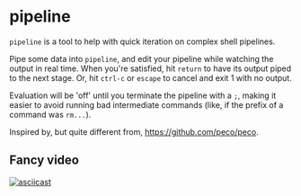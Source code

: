 # pipeline

`pipeline` is a tool to help with quick iteration on complex shell pipelines.

Pipe some data into `pipeline`, and edit your pipeline while watching the
output in real time. When you're satisfied, hit `return` to have its output
piped to the next stage. Or, hit `ctrl-c` or `escape` to cancel and exit 1 with
no output.

Evaluation will be 'off' until you terminate the pipeline with a `;`, making
it easier to avoid running bad intermediate commands (like, if the prefix of
a command was `rm...`).

Inspired by, but quite different from, https://github.com/peco/peco.

## Fancy video
[![asciicast](https://asciinema.org/a/cmqnr4ou5s6telprgwrj14ld4.png)](https://asciinema.org/a/cmqnr4ou5s6telprgwrj14ld4)
